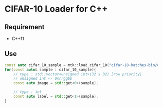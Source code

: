 # CIFAR-10 Loader for C++

## Requirement

- C++11

## Use

```cpp
const auto cifar_10_sample = mtk::load_cifar_10("cifar-10-batches-bin/data_batch_1.bin");
for(const auto& sample : cifar_10_sample){
	// type : std::vector<unsigned int>(32 x 32) [row priority]
	// unsigned int <- 0xrrggbb
	const auto image = std::get<0>(sample);

	// type : int
	const auto label = std::get<1>(sample);
}
```
